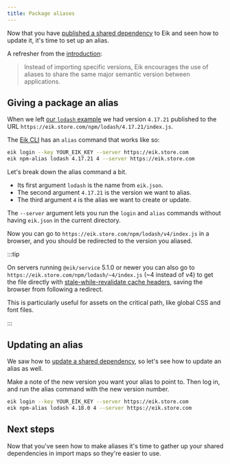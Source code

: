 ```yaml
---
title: Package aliases
---
```


Now that you have [published a shared dependency](/docs/dependencies/npm/) to Eik and seen how to update it, it's time to set up an alias.

A refresher from the [introduction](/docs/introduction#further-improving-performance-with-aliases):

> Instead of importing specific versions, Eik encourages the use of aliases to share the same major semantic version between applications.

## Giving a package an alias

When we left [our `lodash` example](/docs/dependencies/npm) we had
version `4.17.21` published to the URL
`https://eik.store.com/npm/lodash/4.17.21/index.js`.

The [Eik CLI](/docs/reference/at-eik-cli) has an `alias` command that works like so:

```sh
eik login --key YOUR_EIK_KEY --server https://eik.store.com
eik npm-alias lodash 4.17.21 4 --server https://eik.store.com
```

Let's break down the alias command a bit.

- Its first argument `lodash` is the name from `eik.json`.
- The second argument `4.17.21` is the version we want to alias.
- The third argument `4` is the alias we want to create or update.

The `--server` argument lets you run the `login` and `alias` commands without having `eik.json` in the current directory.

Now you can go to `https://eik.store.com/npm/lodash/v4/index.js` in a browser, and you should be redirected to the version you aliased.

:::tip

On servers running `@eik/service` 5.1.0 or newer you can also go to `https://eik.store.com/npm/lodash/~4/index.js` (~4 instead of v4) to get the file directly with [stale-while-revalidate cache headers](https://developer.mozilla.org/en-US/docs/Web/HTTP/Reference/Headers/Cache-Control#stale-while-revalidate), saving the browser from following a redirect.

This is particularly useful for assets on the critical path, like global CSS and font files.

:::

## Updating an alias

We saw how to [update a shared dependency](/docs/dependencies/npm#updating-a-published-package), so let's see how to update an alias as well.

Make a note of the new version you want your alias to point to. Then log in, and run the alias command with the new version number.

```sh
eik login --key YOUR_EIK_KEY --server https://eik.store.com
eik npm-alias lodash 4.18.0 4 --server https://eik.store.com
```

## Next steps

Now that you've seen how to make aliases it's time to gather up your shared dependencies in import maps so they're easier to use.
